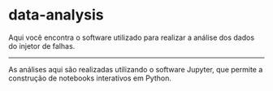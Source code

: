 # data-analysis

Aqui você encontra o software utilizado para realizar a análise dos dados do injetor de falhas.

---

As análises aqui são realizadas utilizando o software Jupyter, que permite a construção de notebooks interativos em Python.